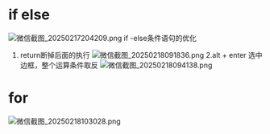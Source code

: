 # if else
![微信截图_20250217204209.png](https://cdn.jsdelivr.net/gh/hoo01/image_auto/%E5%BE%AE%E4%BF%A1%E6%88%AA%E5%9B%BE_20250217204209.png)
if -else条件语句的优化
1. return断掉后面的执行
![微信截图_20250218091836.png](https://cdn.jsdelivr.net/gh/hoo01/image_auto/%E5%BE%AE%E4%BF%A1%E6%88%AA%E5%9B%BE_20250218091836.png)
2.alt + enter 选中边框，整个运算条件取反
![微信截图_20250218094138.png](https://cdn.jsdelivr.net/gh/hoo01/image_auto/%E5%BE%AE%E4%BF%A1%E6%88%AA%E5%9B%BE_20250218094138.png)

# for
![微信截图_20250218103028.png](https://cdn.jsdelivr.net/gh/hoo01/image_auto/%E5%BE%AE%E4%BF%A1%E6%88%AA%E5%9B%BE_20250218103028.png)
